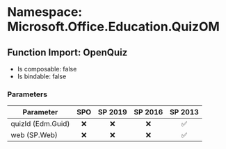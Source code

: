 # Namespace: Microsoft.Office.Education.QuizOM

## Function Import: OpenQuiz

- Is composable: false
- Is bindable: false

### Parameters

Parameter | SPO | SP 2019 | SP 2016 | SP 2013
----------|:---:|:-------:|:-------:|:-------:
quizId (Edm.Guid) | ❌ | ❌ | ❌ | ✅
web (SP.Web) | ❌ | ❌ | ❌ | ✅